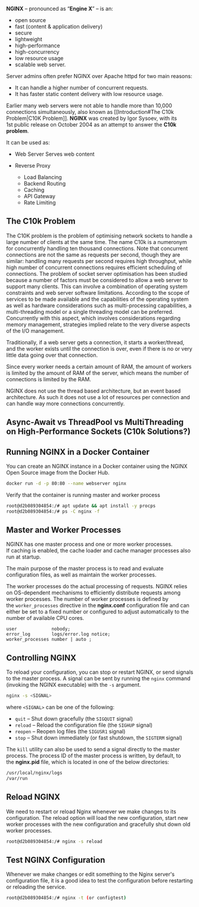 **NGINX** – pronounced as “**Engine X**” –  is an:
* open source
* fast (content & application delivery)
* secure
* lightweight
* high-performance
* high-concurrency
* low resource usage
* scalable
web server.

Server admins often prefer NGINX over Apache httpd for two main reasons:
- It can handle a higher number of concurrent requests.
- It has faster static content delivery with low resource usage.

Earlier many web servers were not able to handle more than 10,000 connections simultaneously, also known as [[Introduction#The C10k Problem|C10K Problem]]. **NGINX** was created by Igor Sysoev, with its 1st public release on October 2004 as an attempt to answer the **C10k problem**.

It can be used as:
- Web Server
	Serves web content

- Reverse Proxy
	- Load Balancing
	- Backend Routing
	- Caching
	- API Gateway
	- Rate Limiting


## The C10k Problem

The C10K problem is the problem of optimising network sockets to handle a large number of clients at the same time. The name C10k is a numeronym for concurrently handling ten thousand connections. Note that concurrent connections are not the same as requests per second, though they are similar: handling many requests per second requires high throughput, while high number of concurrent connections requires efficient scheduling of connections. The problem of socket server optimisation has been studied because a number of factors must be considered to allow a web server to support many clients. This can involve a combination of operating system constraints and web server software limitations. According to the scope of services to be made available and the capabilities of the operating system as well as hardware considerations such as multi-processing capabilities, a multi-threading model or a single threading model can be preferred. Concurrently with this aspect, which involves considerations regarding memory management, strategies implied relate to the very diverse aspects of the I/O management.


Traditionally, if a web server gets a connection, it starts a worker/thread, and the worker exists until the connection is over, even if there is no or very little data going over that connection.

Since every worker needs a certain amount of RAM, the amount of workers is limited by the amount of RAM of the server, which means the number of connections is limited by the RAM.

NGINX does not use the thread based architecture, but an event based architecture. As such it does not use a lot of resources per connection and can handle way more connections concurrently.


## Async-Await vs ThreadPool vs MultiThreading on High-Performance Sockets (C10k Solutions?)


## Running NGINX in a Docker Container


You can create an NGINX instance in a Docker container using the NGINX Open Source image from the Docker Hub.

```sh
docker run -d -p 80:80 --name webserver nginx
```

Verify that the container is running master and worker process

```sh
root@d2b089304854:/# apt update && apt install -y procps
root@d2b089304854:/# ps -C nginx -f
```


## Master and Worker Processes

NGINX has one master process and one or more worker processes. If caching is enabled, the cache loader and cache manager processes also run at startup.

The main purpose of the master process is to read and evaluate configuration files, as well as maintain the worker processes.

The worker processes do the actual processing of requests. NGINX relies on OS-dependent mechanisms to efficiently distribute requests among worker processes. The number of worker processes is defined by the `worker_processes` directive in the **nginx.conf** configuration file and can either be set to a fixed number or configured to adjust automatically to the number of available CPU cores.

```nginx
user             nobody;
error_log        logs/error.log notice;
worker_processes number | auto ;
```




## Controlling NGINX

To reload your configuration, you can stop or restart NGINX, or send signals to the master process. A signal can be sent by running the `nginx` command (invoking the NGINX executable) with the `-s` argument.

```sh
nginx -s <SIGNAL>
```

where `<SIGNAL>` can be one of the following:

- `quit` – Shut down gracefully (the `SIGQUIT` signal)
- `reload` – Reload the configuration file (the `SIGHUP` signal)
- `reopen` – Reopen log files (the `SIGUSR1` signal)
- `stop` – Shut down immediately (or fast shutdown, the `SIGTERM` signal)

The `kill` utility can also be used to send a signal directly to the master process. The process ID of the master process is written, by default, to the **nginx.pid** file, which is located in one of the below directories:
```sh
/usr/local/nginx/logs
/var/run
```


## Reload NGINX

We need to restart or reload Nginx whenever we make changes to its configuration.
The reload option will load the new configuration, start new worker processes with the new configuration and gracefully shut down old worker processes.

```bash
root@d2b089304854:/# nginx -s reload
```

## Test NGINX Configuration

Whenever we make changes or edit something to the Nginx server's configuration file, it is a good idea to test the configuration before restarting or reloading the service.

```bash
root@d2b089304854:/# nginx -t (or configtest)
```


